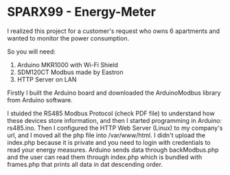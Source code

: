 # SPARX99 - Energy-Meter

I realized this project for a customer's request who owns 6 apartments and wanted to monitor the power consumption.

So you will need:
1. Arduino MKR1000 with Wi-Fi Shield
2. SDM120CT Modbus made by Eastron
3. HTTP Server on LAN

Firstly I built the Arduino board and downloaded the ArduinoModbus library from Arduino software.

I stuided the RS485 Modbus Protocol (check PDF file) to understand how these devices store information, and then I started programming in Arduino: rs485.ino.
Then I configured the HTTP Web Server (Linux) to my company's url, and I moved all the php file into /var/www/html.
I didn't upload the index.php because it is private and you need to login with credentials to read your energy measures.
Arduino sends data through backModbus.php and the user can read them through index.php which is bundled with frames.php that prints all data in dat descending order.
